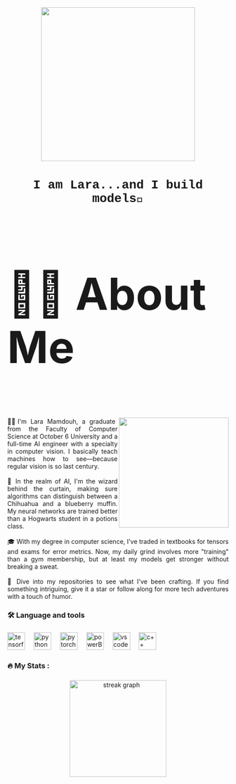 <div align="center">
  <img height="350" src="https://y.yarn.co/b714012f-9d87-4b23-9a66-beddc8a660e4_text.gif"  />
</div>

###

<div align="center">
<h1 style="font-family:'Courier New'">I am Lara...and I build models👋</h1>
</div>

###

<h3 style="font-size: 100"; align="left">👩‍💻  About Me</h3>

###
<img align="right" height="250" src="https://media1.tenor.com/m/JDV9WN1QC3kAAAAC/future-internet.gif" />
<p style="text-align:justify" align="left">👩‍🎓I'm Lara Mamdouh, a graduate from the Faculty of Computer Science at October 6 University and a full-time AI engineer with a specialty in computer vision. I basically teach machines how to see—because regular vision is so last century.<br><br> 👀 In the realm of AI, I'm the wizard behind the curtain, making sure algorithms can distinguish between a Chihuahua and a blueberry muffin. My neural networks are trained better than a Hogwarts student in a potions class. <br><br> 🎓 With my degree in computer science, I've traded in textbooks for tensors and exams for error metrics. Now, my daily grind involves more "training" than a gym membership, but at least my models get stronger without breaking a sweat. <br><br> 🚀 Dive into my repositories to see what I've been crafting. If you find something intriguing, give it a star or follow along for more tech adventures with a touch of humor.</p>

###

<h3 align="left">🛠 Language and tools</h3>

###

<div align="left">
  <img src="https://upload.wikimedia.org/wikipedia/commons/2/2d/Tensorflow_logo.svg" height="40" alt="tensorflow logo" />
  <img width="12" />
  <img src="https://cdn.jsdelivr.net/gh/devicons/devicon/icons/python/python-original.svg" height="40" alt="python logo"  />
  <img width="12" />
  <img src="https://upload.wikimedia.org/wikipedia/commons/1/10/PyTorch_logo_icon.svg" height="40" alt="pytorch logo"  />
  <img width="12" />
  <img src="https://upload.wikimedia.org/wikipedia/commons/c/cf/New_Power_BI_Logo.svg" height="40" alt="powerBI logo"  />
  <img width="12" />
  <img src="https://upload.wikimedia.org/wikipedia/commons/9/9a/Visual_Studio_Code_1.35_icon.svg" height="40" alt="vscode logo"  />
  <img width="12" />
  <img src="https://upload.wikimedia.org/wikipedia/commons/1/18/ISO_C%2B%2B_Logo.svg" height="40" alt="c++ logo"  />
  <img width="12" />
</div>

###

<h3 align="left">🔥   My Stats :</h3>

###

<div align="center">
  <img src="https://streak-stats.demolab.com?user=maurodesouza&locale=en&mode=daily&theme=dark&hide_border=false&border_radius=5&order=3" height="220" alt="streak graph"  />
</div>

###
